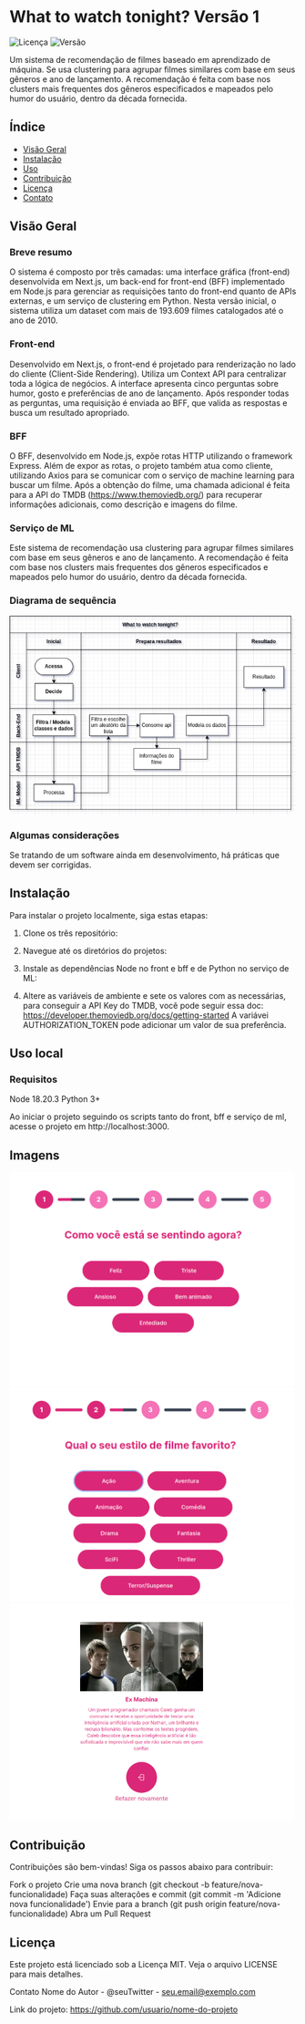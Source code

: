 # What to watch tonight? Versão 1

![Licença](https://img.shields.io/badge/licença-MIT-blue.svg)
![Versão](https://img.shields.io/badge/versão-Em%20Desenvolvimento-yellow.svg)

Um sistema de recomendação de filmes baseado em aprendizado de máquina. Se usa clustering para agrupar filmes similares com base em seus gêneros e ano de lançamento. A recomendação é feita com base nos clusters mais frequentes dos gêneros especificados e mapeados pelo humor do usuário, dentro da década fornecida.

## Índice

<!-- - [Funcionalidades](#funcionalidades) -->
- [Visão Geral](#visão-geral)
- [Instalação](#instalação)
- [Uso](#uso)
- [Contribuição](#contribuição)
- [Licença](#licença)
- [Contato](#contato)

## Visão Geral

### Breve resumo
O sistema é composto por três camadas: uma interface gráfica (front-end) desenvolvida em Next.js, um back-end for front-end (BFF) implementado em Node.js para gerenciar as requisições tanto do front-end quanto de APIs externas, e um serviço de clustering em Python. Nesta versão inicial, o sistema utiliza um dataset com mais de 193.609 filmes catalogados até o ano de 2010.

### Front-end
Desenvolvido em Next.js, o front-end é projetado para renderização no lado do cliente (Client-Side Rendering). Utiliza um Context API para centralizar toda a lógica de negócios. A interface apresenta cinco perguntas sobre humor, gosto e preferências de ano de lançamento. Após responder todas as perguntas, uma requisição é enviada ao BFF, que valida as respostas e busca um resultado apropriado.

### BFF
O BFF, desenvolvido em Node.js, expõe rotas HTTP utilizando o framework Express. Além de expor as rotas, o projeto também atua como cliente, utilizando Axios para se comunicar com o serviço de machine learning para buscar um filme. Após a obtenção do filme, uma chamada adicional é feita para a API do TMDB (https://www.themoviedb.org/) para recuperar informações adicionais, como descrição e imagens do filme.

### Serviço de ML
Este sistema de recomendação usa clustering para agrupar filmes similares com base em seus gêneros e ano de lançamento. A recomendação é feita com base nos clusters mais frequentes dos gêneros especificados e mapeados pelo humor do usuário, dentro da década fornecida.


### Diagrama de sequência
![sequence diagram](assets/sequence-diagram.png)

### Algumas considerações
Se tratando de um software ainda em desenvolvimento, há práticas que devem ser corrigidas.

## Instalação

Para instalar o projeto localmente, siga estas etapas:

1. Clone os três repositório:

2. Navegue até os diretórios do projetos:

3. Instale as dependências Node no front e bff e de Python no serviço de ML:

4. Altere as variáveis de ambiente e sete os valores com as necessárias, para conseguir a API Key do TMDB, você pode seguir essa doc: https://developer.themoviedb.org/docs/getting-started
A variávei AUTHORIZATION_TOKEN pode adicionar um valor de sua preferência.

## Uso local

### Requisitos

Node 18.20.3
Python 3+

Ao iniciar o projeto seguindo os scripts tanto do front, bff e serviço de ml, acesse o projeto em http://localhost:3000.

## Imagens

<img src="assets/image-2.png" alt="First question" width="500"/>
<img src="assets/image-1.png" alt="alt text" width="500"/>
<img src="assets/image.png" alt="Result" width="500"/>

## Contribuição
Contribuições são bem-vindas! Siga os passos abaixo para contribuir:

Fork o projeto
Crie uma nova branch (git checkout -b feature/nova-funcionalidade)
Faça suas alterações e commit (git commit -m 'Adicione nova funcionalidade')
Envie para a branch (git push origin feature/nova-funcionalidade)
Abra um Pull Request

## Licença
Este projeto está licenciado sob a Licença MIT. Veja o arquivo LICENSE para mais detalhes.

Contato
Nome do Autor - @seuTwitter - seu.email@exemplo.com

Link do projeto: https://github.com/usuario/nome-do-projeto
